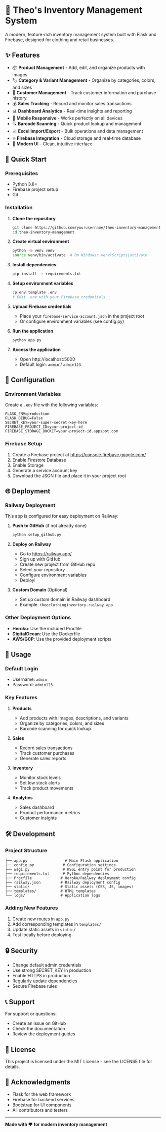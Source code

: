 # 🏪 Theo's Inventory Management System

A modern, feature-rich inventory management system built with Flask and Firebase, designed for clothing and retail businesses.

## ✨ Features

- 📦 **Product Management** - Add, edit, and organize products with images
- 🏷️ **Category & Variant Management** - Organize by categories, colors, and sizes
- 👥 **Customer Management** - Track customer information and purchase history
- 💰 **Sales Tracking** - Record and monitor sales transactions
- 📊 **Dashboard Analytics** - Real-time insights and reporting
- 📱 **Mobile Responsive** - Works perfectly on all devices
- 🔍 **Barcode Scanning** - Quick product lookup and management
- 📈 **Excel Import/Export** - Bulk operations and data management
- 🔥 **Firebase Integration** - Cloud storage and real-time database
- 🎨 **Modern UI** - Clean, intuitive interface

## 🚀 Quick Start

### Prerequisites
- Python 3.8+
- Firebase project setup
- Git

### Installation

1. **Clone the repository**
   ```bash
   git clone https://github.com/yourusername/theo-inventory-management.git
   cd theo-inventory-management
   ```

2. **Create virtual environment**
   ```bash
   python -m venv venv
   source venv/bin/activate  # On Windows: venv\Scripts\activate
   ```

3. **Install dependencies**
   ```bash
   pip install -r requirements.txt
   ```

4. **Setup environment variables**
   ```bash
   cp env.template .env
   # Edit .env with your Firebase credentials
   ```

5. **Upload Firebase credentials**
   - Place your `firebase-service-account.json` in the project root
   - Or configure environment variables (see config.py)

6. **Run the application**
   ```bash
   python app.py
   ```

7. **Access the application**
   - Open http://localhost:5000
   - Default login: `admin` / `admin123`

## 🔧 Configuration

### Environment Variables

Create a `.env` file with the following variables:

```env
FLASK_ENV=production
FLASK_DEBUG=False
SECRET_KEY=your-super-secret-key-here
FIREBASE_PROJECT_ID=your-project-id
FIREBASE_STORAGE_BUCKET=your-project-id.appspot.com
```

### Firebase Setup

1. Create a Firebase project at https://console.firebase.google.com/
2. Enable Firestore Database
3. Enable Storage
4. Generate a service account key
5. Download the JSON file and place it in your project root

## 🌐 Deployment

### Railway Deployment

This app is configured for easy deployment on Railway:

1. **Push to GitHub** (if not already done)
   ```bash
   python setup_github.py
   ```

2. **Deploy on Railway**
   - Go to https://railway.app/
   - Sign up with GitHub
   - Create new project from GitHub repo
   - Select your repository
   - Configure environment variables
   - Deploy!

3. **Custom Domain** (Optional)
   - Set up custom domain in Railway dashboard
   - Example: `theoclothinginventory.railway.app`

### Other Deployment Options

- **Heroku**: Use the included Procfile
- **DigitalOcean**: Use the Dockerfile
- **AWS/GCP**: Use the provided deployment scripts

## 📱 Usage

### Default Login
- Username: `admin`
- Password: `admin123`

### Key Features

1. **Products**
   - Add products with images, descriptions, and variants
   - Organize by categories, colors, and sizes
   - Barcode scanning for quick lookup

2. **Sales**
   - Record sales transactions
   - Track customer purchases
   - Generate sales reports

3. **Inventory**
   - Monitor stock levels
   - Set low stock alerts
   - Track product movements

4. **Analytics**
   - Sales dashboard
   - Product performance metrics
   - Customer insights

## 🛠️ Development

### Project Structure

```
├── app.py                 # Main Flask application
├── config.py             # Configuration settings
├── wsgi.py               # WSGI entry point for production
├── requirements.txt      # Python dependencies
├── Procfile             # Heroku/Railway deployment config
├── railway.json         # Railway deployment config
├── static/              # Static assets (CSS, JS, images)
├── templates/           # HTML templates
└── logs/                # Application logs
```

### Adding New Features

1. Create new routes in `app.py`
2. Add corresponding templates in `templates/`
3. Update static assets in `static/`
4. Test locally before deploying

## 🔒 Security

- Change default admin credentials
- Use strong SECRET_KEY in production
- Enable HTTPS in production
- Regularly update dependencies
- Secure Firebase rules

## 📞 Support

For support or questions:
- Create an issue on GitHub
- Check the documentation
- Review the deployment guides

## 📄 License

This project is licensed under the MIT License - see the LICENSE file for details.

## 🙏 Acknowledgments

- Flask for the web framework
- Firebase for backend services
- Bootstrap for UI components
- All contributors and testers

---

**Made with ❤️ for modern inventory management**